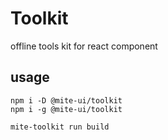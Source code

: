 # Toolkit

offline tools kit for react component

## usage

```
npm i -D @mite-ui/toolkit
npm i -g @mite-ui/toolkit

mite-toolkit run build
```
